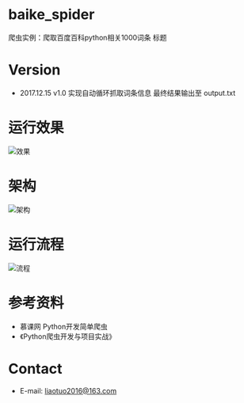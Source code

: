 # baike_spider
爬虫实例：爬取百度百科python相关1000词条 标题

# Version
- 2017.12.15 v1.0	实现自动循环抓取词条信息 最终结果输出至 output.txt

# 运行效果
![效果](https://github.com/liaotuo/baike_spider/blob/3eb610fca3ebf16fbcf0927b5fe63e4cf82cf704/img/%E8%BF%90%E8%A1%8C%E6%B5%81%E7%A8%8B.jpg?raw=true)

# 架构
![架构](https://github.com/liaotuo/baike_spider/blob/master/img/%E7%88%AC%E8%99%AB%E6%9E%B6%E6%9E%84.jpg?raw=true)

# 运行流程
![流程](https://github.com/liaotuo/baike_spider/blob/3eb610fca3ebf16fbcf0927b5fe63e4cf82cf704/img/%E8%BF%90%E8%A1%8C%E6%B5%81%E7%A8%8B.jpg?raw=true)

# 参考资料
- 慕课网 Python开发简单爬虫
- 《Python爬虫开发与项目实战》

# Contact
- E-mail: liaotuo2016@163.com